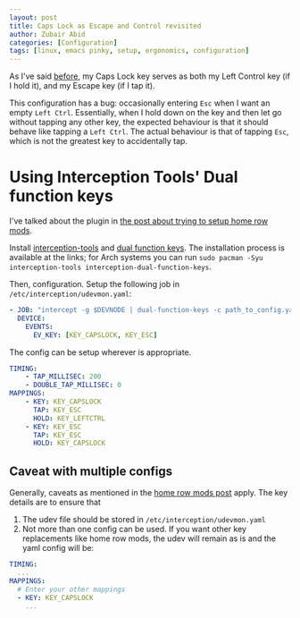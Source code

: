 ```yaml
---
layout: post
title: Caps Lock as Escape and Control revisited
author: Zubair Abid
categories: [Configuration]
tags: [linux, emacs pinky, setup, ergonomics, configuration]
---
```


As I've said [before](./escapectrl),
my Caps Lock key serves as both my Left Control
key (if I hold it), and my Escape key (if I tap it).

This configuration has a bug: occasionally entering `Esc` when I want an empty
`Left Ctrl`. Essentially, when I hold down on the key and then let go without
tapping any other key, the expected behaviour is
that it should behave like tapping a `Left Ctrl`. The actual behaviour is that
of tapping `Esc`, which is not the greatest key to accidentally tap.

# Using Interception Tools' Dual function keys

I've talked about the plugin in [the post about trying to setup home row
mods](./homerow_interception_1).

Install [interception-tools] and [dual function keys]. The installation process
is available at the links; for Arch systems you can run
`sudo pacman -Syu interception-tools interception-dual-function-keys`.

Then, configuration. Setup the following job in
`/etc/interception/udevmon.yaml`:

```yaml
- JOB: "intercept -g $DEVNODE | dual-function-keys -c path_to_config.yaml | uinput -d $DEVNODE"
  DEVICE:
    EVENTS:
      EV_KEY: [KEY_CAPSLOCK, KEY_ESC]
```

The config can be setup wherever is appropriate.

```yaml
TIMING:
    - TAP_MILLISEC: 200
    - DOUBLE_TAP_MILLISEC: 0
MAPPINGS:
    - KEY: KEY_CAPSLOCK
      TAP: KEY_ESC
      HOLD: KEY_LEFTCTRL
    - KEY: KEY_ESC
      TAP: KEY_ESC
      HOLD: KEY_CAPSLOCK
```

## Caveat with multiple configs

Generally, caveats as mentioned in the [home row mods
post](./homerow_interception_1#configuration) apply. The key details
are to ensure that

1. The udev file should be stored in `/etc/interception/udevmon.yaml`
1. Not more than one config can be used. If you want other key replacements like
  home row mods, the udev will remain as is and the yaml config will be:

```yaml
TIMING:
  ...
MAPPINGS:
  # Enter your other mappings
  - KEY: KEY_CAPSLOCK
    ...
```

[interception-tools]: https://gitlab.com/interception/linux/tools
[dual function keys]: https://gitlab.com/interception/linux/plugins/dual-function-keys/
